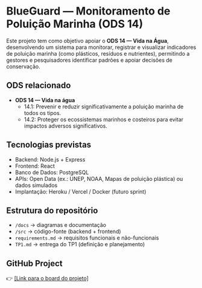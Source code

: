 # BlueGuard — Monitoramento de Poluição Marinha (ODS 14)

Este projeto tem como objetivo apoiar o **ODS 14 — Vida na Água**, desenvolvendo um sistema para monitorar, registrar e visualizar indicadores de poluição marinha (como plásticos, resíduos e nutrientes), permitindo a gestores e pesquisadores identificar padrões e apoiar decisões de conservação.

## ODS relacionado
- **ODS 14 — Vida na água**
  - 14.1: Prevenir e reduzir significativamente a poluição marinha de todos os tipos.
  - 14.2: Proteger os ecossistemas marinhos e costeiros para evitar impactos adversos significativos.

## Tecnologias previstas
- Backend: Node.js + Express
- Frontend: React
- Banco de Dados: PostgreSQL
- APIs: Open Data (ex.: UNEP, NOAA, Mapas de poluição plástica) ou dados simulados
- Implantação: Heroku / Vercel / Docker (futuro sprint)

## Estrutura do repositório
- `/docs` → diagramas e documentação
- `/src` → código-fonte (backend + frontend)
- `requirements.md` → requisitos funcionais e não-funcionais
- `TP1.md` → entrega do TP1 (definição e planejamento)

## GitHub Project
👉 [[Link para o board do projeto]](https://github.com/users/marcelloheis/projects/1/views/1)
